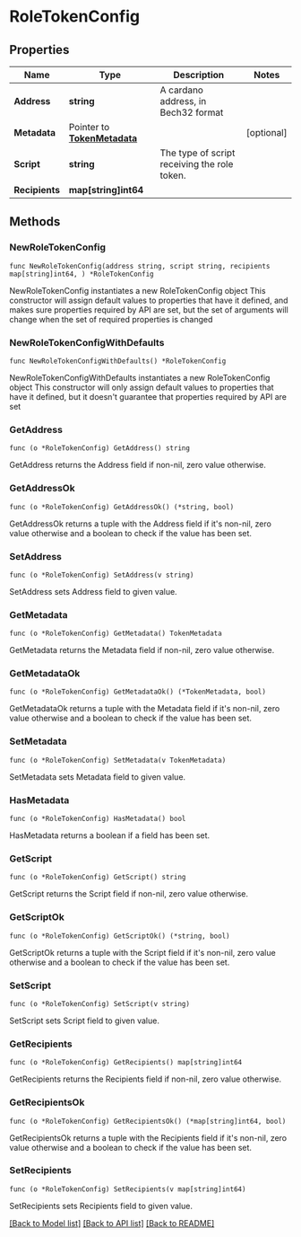 # RoleTokenConfig

## Properties

Name | Type | Description | Notes
------------ | ------------- | ------------- | -------------
**Address** | **string** | A cardano address, in Bech32 format | 
**Metadata** | Pointer to [**TokenMetadata**](TokenMetadata.md) |  | [optional] 
**Script** | **string** | The type of script receiving the role token. | 
**Recipients** | **map[string]int64** |  | 

## Methods

### NewRoleTokenConfig

`func NewRoleTokenConfig(address string, script string, recipients map[string]int64, ) *RoleTokenConfig`

NewRoleTokenConfig instantiates a new RoleTokenConfig object
This constructor will assign default values to properties that have it defined,
and makes sure properties required by API are set, but the set of arguments
will change when the set of required properties is changed

### NewRoleTokenConfigWithDefaults

`func NewRoleTokenConfigWithDefaults() *RoleTokenConfig`

NewRoleTokenConfigWithDefaults instantiates a new RoleTokenConfig object
This constructor will only assign default values to properties that have it defined,
but it doesn't guarantee that properties required by API are set

### GetAddress

`func (o *RoleTokenConfig) GetAddress() string`

GetAddress returns the Address field if non-nil, zero value otherwise.

### GetAddressOk

`func (o *RoleTokenConfig) GetAddressOk() (*string, bool)`

GetAddressOk returns a tuple with the Address field if it's non-nil, zero value otherwise
and a boolean to check if the value has been set.

### SetAddress

`func (o *RoleTokenConfig) SetAddress(v string)`

SetAddress sets Address field to given value.


### GetMetadata

`func (o *RoleTokenConfig) GetMetadata() TokenMetadata`

GetMetadata returns the Metadata field if non-nil, zero value otherwise.

### GetMetadataOk

`func (o *RoleTokenConfig) GetMetadataOk() (*TokenMetadata, bool)`

GetMetadataOk returns a tuple with the Metadata field if it's non-nil, zero value otherwise
and a boolean to check if the value has been set.

### SetMetadata

`func (o *RoleTokenConfig) SetMetadata(v TokenMetadata)`

SetMetadata sets Metadata field to given value.

### HasMetadata

`func (o *RoleTokenConfig) HasMetadata() bool`

HasMetadata returns a boolean if a field has been set.

### GetScript

`func (o *RoleTokenConfig) GetScript() string`

GetScript returns the Script field if non-nil, zero value otherwise.

### GetScriptOk

`func (o *RoleTokenConfig) GetScriptOk() (*string, bool)`

GetScriptOk returns a tuple with the Script field if it's non-nil, zero value otherwise
and a boolean to check if the value has been set.

### SetScript

`func (o *RoleTokenConfig) SetScript(v string)`

SetScript sets Script field to given value.


### GetRecipients

`func (o *RoleTokenConfig) GetRecipients() map[string]int64`

GetRecipients returns the Recipients field if non-nil, zero value otherwise.

### GetRecipientsOk

`func (o *RoleTokenConfig) GetRecipientsOk() (*map[string]int64, bool)`

GetRecipientsOk returns a tuple with the Recipients field if it's non-nil, zero value otherwise
and a boolean to check if the value has been set.

### SetRecipients

`func (o *RoleTokenConfig) SetRecipients(v map[string]int64)`

SetRecipients sets Recipients field to given value.



[[Back to Model list]](../README.md#documentation-for-models) [[Back to API list]](../README.md#documentation-for-api-endpoints) [[Back to README]](../README.md)


